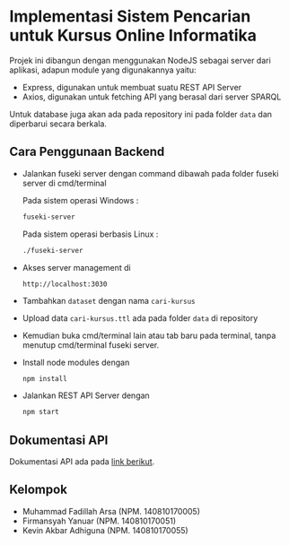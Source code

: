 # Implementasi Sistem Pencarian untuk Kursus Online Informatika

Projek ini dibangun dengan menggunakan NodeJS sebagai server dari aplikasi, adapun module yang digunakannya yaitu:

- Express, digunakan untuk membuat suatu REST API Server
- Axios, digunakan untuk fetching API yang berasal dari server SPARQL

Untuk database juga akan ada pada repository ini pada folder `data` dan diperbarui secara berkala.

## Cara Penggunaan Backend

- Jalankan fuseki server dengan command dibawah pada folder fuseki server di cmd/terminal

  Pada sistem operasi Windows :
  ```cmd
  fuseki-server
  ```
  Pada sistem operasi berbasis Linux :
  ```cmd
  ./fuseki-server
  ```

- Akses server management di
  
  ```link
  http://localhost:3030
  ```

- Tambahkan `dataset` dengan nama `cari-kursus`
- Upload data `cari-kursus.ttl` ada pada folder `data` di repository
- Kemudian buka cmd/terminal lain atau tab baru pada terminal, tanpa menutup cmd/terminal fuseki server.
- Install node modules dengan
  
  ```cmd
  npm install
  ```
  
- Jalankan REST API Server dengan
  
  ```cmd
  npm start
  ```

## Dokumentasi API

Dokumentasi API ada pada [link berikut](https://documenter.getpostman.com/view/6308700/SztBa84X?version=latest).

## Kelompok

- Muhammad Fadillah Arsa (NPM. 140810170005)
- Firmansyah Yanuar (NPM. 140810170051)
- Kevin Akbar Adhiguna (NPM. 140810170055)
